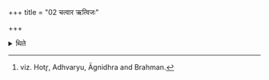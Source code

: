 +++
title = "02 चत्वार ऋत्विजः"

+++

<details><summary>थिते</summary>

2. There should be four officiating priests for this sacrifice.[^1]  

[^1]: viz. Hotr̥, Adhvaryu, Āgnidhra and Brahman.
</details>
